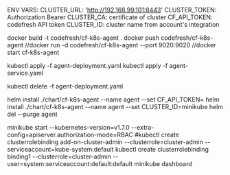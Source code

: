 ENV VARS:
CLUSTER_URL: 'http://192.168.99.101:8443'
CLUSTER_TOKEN: Authorization Bearer
CLUSTER_CA: certificate of cluster
CF_API_TOKEN: codefresh API token
CLUSTER_ID: cluster name from account's integration


docker build -t codefresh/cf-k8s-agent .
docker push codefresh/cf-k8s-agent
//docker run -d codefresh/cf-k8s-agent --port 9020:9020
//docker start cf-k8s-agent

kubectl apply -f agent-deployment.yaml
kubectl apply -f agent-service.yaml

kubectl delete -f agent-deployment.yaml

helm install ./chart/cf-k8s-agent --name agent --set CF_API_TOKEN=
helm install ./chart/cf-k8s-agent --name agent --set CLUSTER_ID=minikube
helm del --purge agent

minikube start --kubernetes-version=v1.7.0 --extra-config=apiserver.authorization-mode=RBAC
#kubectl create clusterrolebinding add-on-cluster-admin --clusterrole=cluster-admin --serviceaccount=kube-system:default
kubectl create clusterrolebinding binding1 --clusterrole=cluster-admin --user=system:serviceaccount:default:default
minikube dashboard
